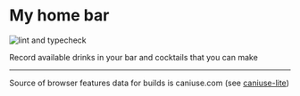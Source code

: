# My home bar


![lint and typecheck](https://github.com/true-chaotic/myhomebar/actions/workflows/node.js.yml/badge.svg)

Record available drinks in your bar and cocktails that you can make

---

Source of browser features data for builds is caniuse.com (see [caniuse-lite](https://www.npmjs.com/package/caniuse-lite#user-content-license))
